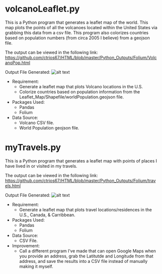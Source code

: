 # volcanoLeaflet.py
This is a Python program that generates a leaflet map of the world. This map plots the points
of all the volcanoes located within the United States via grabbing this data from a csv file. This program also colorizes countries based on population numbers (from circa 2005 I believe) from a geojson file. 

The output can be viewed in the following link:	
https://github.com/ctrios67/HTML/blob/master/Python_Outputs/Folium/VolcanoPop.html

Output File Generated:
![alt text](https://github.com/ctrios67/Python/tree/master/ActualPrograms/Folium/VolcanoPop.png "Geojson Example")

- Requirement:
	- Generate a leaflet map that plots Volcano locations in the U.S.
	- Colorize countries based on population information from the Leaflet_Map/Shapefile/worldPopulation.geojson file.
- Packages Used:
	- Pandas
	- Folium
- Data Source:
	- Volcano CSV file.
	- World Population geojson file.
	
# myTravels.py
This is a Python program that generates a leaflet map with points of places I have lived in or visited in my travels. 

The output can be viewed in the following link:
https://github.com/ctrios67/HTML/blob/master/Python_Outputs/Folium/travels.html

Output File Generated:
![alt text](https://github.com/ctrios67/Python/tree/master/ActualPrograms/Folium/travels.png "My Travels Example")
	
- Requirement:
	- Generate a leaflet map that plots travel locations/residences in the U.S., Canada, & Carribbean.
- Packages Used:
	- Pandas
	- Folium
- Data Source:
	- CSV File.
- Improvement:
	- Call a different program I've made that can open Google Maps when you provide an address, grab the Latitutde and Longitude from that address, and save the results into a CSV file instead of manually making it myself.